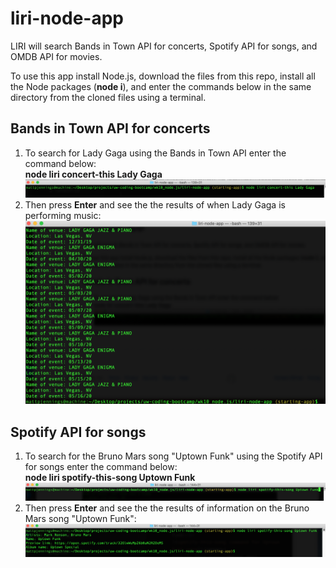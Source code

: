 # liri-node-app
LIRI will search Bands in Town API for concerts, Spotify API for songs, and OMDB API for movies.

To use this app install Node.js, download the files from this repo, install all the Node packages (**node i**), and enter the commands below in the same directory from the cloned files using a terminal.

## Bands in Town API for concerts
1. To search for Lady Gaga using the Bands in Town API enter the command below:  
<b>node liri concert-this Lady Gaga</b>
![concert-this command for Lady Gaga](/images/concert-this-command.png)
2. Then press <b>Enter</b> and see the the results of when Lady Gaga is performing music:  
![concert-this result for Lady Gaga](/images/concert-this-results.png)

## Spotify API for songs
1. To search for the Bruno Mars song "Uptown Funk" using the Spotify API for songs enter the command below:  
<b>node liri spotify-this-song Uptown Funk</b>  
![spotify-this-song command for Uptown Funk song](/images/spotify-this-song-command.png)
2. Then press <b>Enter</b> and see the the results of information on the Bruno Mars song "Uptown Funk": 
![spotify-this-song results for Uptown Funk song](/images/spotify-this-song-results.png) 
